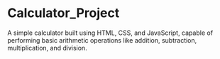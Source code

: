 # Calculator_Project
A simple calculator built using HTML, CSS, and JavaScript, capable of performing basic arithmetic operations like addition, subtraction, multiplication, and division.
